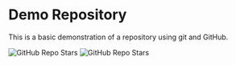 # Demo Repository

This is a basic demonstration of a repository using git and GitHub.

![GitHub Repo Stars](https://img.shields.io/github/stars/Turbat-git/demo-repo?style=for-the-badge)
![GitHub Repo Stars](https://img.shields.io/github/stars/Turbat-git/demo-repo?style=for-the-badge)

